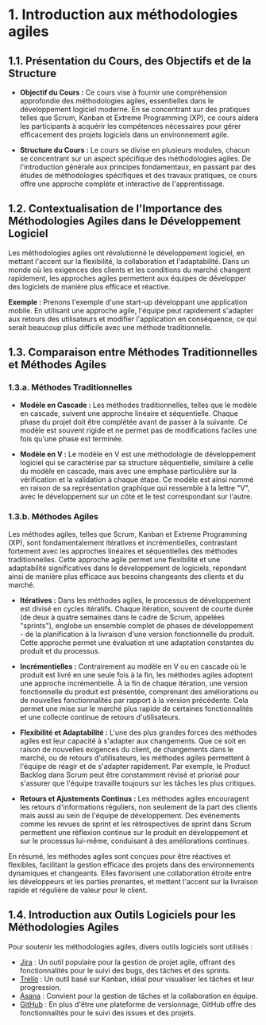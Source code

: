 # 1. Introduction aux méthodologies agiles

## 1.1. Présentation du Cours, des Objectifs et de la Structure

- **Objectif du Cours :** Ce cours vise à fournir une compréhension approfondie des méthodologies agiles, essentielles
  dans le développement logiciel moderne. En se concentrant sur des pratiques telles que Scrum, Kanban et Extreme
  Programming (XP), ce cours aidera les participants à acquérir les compétences nécessaires pour gérer efficacement des
  projets logiciels dans un environnement agile.

- **Structure du Cours :** Le cours se divise en plusieurs modules, chacun se concentrant sur un aspect spécifique des
  méthodologies agiles. De l'introduction générale aux principes fondamentaux, en passant par des études de
  méthodologies spécifiques et des travaux pratiques, ce cours offre une approche complète et interactive de
  l'apprentissage.

## 1.2. Contextualisation de l'Importance des Méthodologies Agiles dans le Développement Logiciel

Les méthodologies agiles ont révolutionné le développement logiciel, en mettant l'accent sur la flexibilité, la
collaboration et l'adaptabilité. Dans un monde où les exigences des clients et les conditions du marché changent
rapidement, les approches agiles permettent aux équipes de développer des logiciels de manière plus efficace et
réactive.

**Exemple :** Prenons l'exemple d'une start-up développant une application mobile. En utilisant une approche agile,
l'équipe peut rapidement s'adapter aux retours des utilisateurs et modifier l'application en conséquence, ce qui serait
beaucoup plus difficile avec une méthode traditionnelle.

## 1.3. Comparaison entre Méthodes Traditionnelles et Méthodes Agiles

### 1.3.a. Méthodes Traditionnelles

- **Modèle en Cascade :** Les méthodes traditionnelles, telles que le modèle en cascade,
  suivent une approche linéaire et séquentielle. Chaque phase du projet doit être complétée avant de passer à la
  suivante. Ce modèle est souvent rigide et ne permet pas de modifications faciles une fois qu'une phase est terminée.

- **Modèle en V :** Le modèle en V est une méthodologie de développement logiciel qui se caractérise par sa structure
  séquentielle, similaire à celle du modèle en cascade, mais avec une emphase particulière sur la vérification et la
  validation à chaque étape. Ce modèle est ainsi nommé en raison de sa représentation graphique qui ressemble à la
  lettre "V", avec le développement sur un côté et le test correspondant sur l'autre.

### 1.3.b. Méthodes Agiles

Les méthodes agiles, telles que Scrum, Kanban et Extreme Programming (XP), sont fondamentalement itératives et
incrémentielles, contrastant fortement avec les approches linéaires et séquentielles des méthodes traditionnelles. Cette
approche agile permet une flexibilité et une adaptabilité significatives dans le développement de logiciels, répondant
ainsi de manière plus efficace aux besoins changeants des clients et du marché.

- **Itératives :** Dans les méthodes agiles, le processus de développement est divisé en cycles itératifs. Chaque
  itération, souvent de courte durée (de deux à quatre semaines dans le cadre de Scrum, appelées "sprints"), englobe un
  ensemble complet de phases de développement - de la planification à la livraison d'une version fonctionnelle du
  produit. Cette approche permet une évaluation et une adaptation constantes du produit et du processus.

- **Incrémentielles :** Contrairement au modèle en V ou en cascade où le produit est livré en une seule fois à la fin,
  les méthodes agiles adoptent une approche incrémentielle. À la fin de chaque itération, une version fonctionnelle du
  produit est présentée, comprenant des améliorations ou de nouvelles fonctionnalités par rapport à la version
  précédente. Cela permet une mise sur le marché plus rapide de certaines fonctionnalités et une collecte continue de
  retours d'utilisateurs.

- **Flexibilité et Adaptabilité :** L'une des plus grandes forces des méthodes agiles est leur capacité à s'adapter aux
  changements. Que ce soit en raison de nouvelles exigences du client, de changements dans le marché, ou de retours
  d'utilisateurs, les méthodes agiles permettent à l'équipe de réagir et de s'adapter rapidement. Par exemple, le
  Product Backlog dans Scrum peut être constamment révisé et priorisé pour s'assurer que l'équipe travaille toujours sur
  les tâches les plus critiques.

- **Retours et Ajustements Continus :** Les méthodes agiles encouragent les retours d'informations réguliers, non
  seulement de la part des clients mais aussi au sein de l'équipe de développement. Des événements comme les revues de
  sprint et les rétrospectives de sprint dans Scrum permettent une réflexion continue sur le produit en développement et
  sur le processus lui-même, conduisant à des améliorations continues.

En résumé, les méthodes agiles sont conçues pour être réactives et flexibles, facilitant la gestion efficace des projets
dans des environnements dynamiques et changeants. Elles favorisent une collaboration étroite entre les développeurs et
les parties prenantes, et mettent l'accent sur la livraison rapide et régulière de valeur pour le client.

## 1.4. Introduction aux Outils Logiciels pour les Méthodologies Agiles

Pour soutenir les méthodologies agiles, divers outils logiciels sont utilisés :

- [Jira](https://www.atlassian.com/software/jira) : Un outil populaire pour la gestion de projet agile, offrant des
  fonctionnalités pour le suivi des bugs, des tâches et des sprints.
- [Trello](https://trello.com/) : Un outil basé sur Kanban, idéal pour visualiser les tâches et leur progression.
- [Asana](https://asana.com/) : Convient pour la gestion de tâches et la collaboration en équipe.
- [GitHub](https://github.com/) : En plus d'être une plateforme de versionnage, GitHub offre des fonctionnalités pour le
  suivi des issues et des projets.
